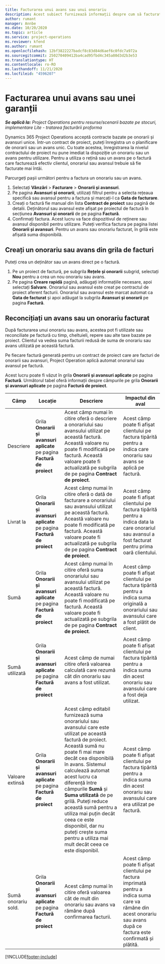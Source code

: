 ```yaml
---
title: Facturarea unui avans sau unui onorariu
description: Acest subiect furnizează informații despre cum să facturați un onorariu sau un avans în Project Operations.
author: rumant
manager: Annbe
ms.date: 10/20/2020
ms.topic: article
ms.service: project-operations
ms.reviewer: kfend
ms.author: rumant
ms.openlocfilehash: 12bf3822227badcf8c83d84d6aef6c0fdc7a972a
ms.sourcegitcommit: 250270409412ba4cad95fbd4c345a80d3d2b3e53
ms.translationtype: HT
ms.contentlocale: ro-RO
ms.lasthandoff: 11/21/2020
ms.locfileid: "4596207"
---
```

# <a name="invoice-a-retainer-or-an-advance"></a>Facturarea unui avans sau unei garanții

_**Se aplică la:** Project Operations pentru resurse/scenarii bazate pe stocuri, implementare Lite - tratarea facturării proforma_

Dynamics 365 Project Operations acceptă contracte bazate pe onorarii și avansuri unice. Într-un contract de proiect, puteți înregistra un o planificare de onorarii sau un avans unic. Cu toate acestea, înregistrarea la nivelul contractului de proiect nu pune imediat la dispoziție un onorariu sau un avans pentru utilizare. Pentru a utiliza o rețină sau un avans pe o factură care facturează efectiv clientul, onorariul sau avansul trebuie să fie facturate mai întâi.

Parcurgeți pașii următori pentru a factura un onorariu sau un avans.

1. Selectați **Vânzări** > **Facturare** > **Onorarii și avansuri**. 
2. Pe pagina **Avansuri și onorarii**, utilizați filtrul pentru a selecta rețeaua specifică sau avansul pentru a factura și marcați-l ca **Gata de facturare**.
3. Creați o factură fie manual din lista **Contract de proiect** sau pagină de detalii. Deținătorul sau avansul este afișat pe proiectul de factură în secțiunea **Avansuri și onorarii** de pe pagina **Factură**.
4. Confirmați factura. Acest lucru va face dispozitivul de reținere sau avansul disponibil pentru utilizare. Puteți verifica factura pe pagina listei **Onorarii și avansuri**. Pentru un avans sau onorariu facturat, în grilă este afișată suma disponibilă.

## <a name="create-a-retainer-or-advance-from-the-invoice-grid"></a>Creați un onorariu sau avans din grila de facturi

Puteți crea un deținător sau un avans direct pe o factură.

1. Pe un proiect de factură, pe subgrila **Rețele și onorarii** subgrid, selectați **Nou** pentru a crea un nou onorariu sau avans. 
2. Pe pagina **Creare rapidă** pagină, adăugați informațiile necesare, apoi selectați **Salvare**. Onorariul sau avansul este creat pe contractul de proiect aferent facturii. Onorariul sau avansul este marcat automat ca **Gata de facturat** și apoi adăugat la subgrila **Avansuri și onorarii** pe pagina **Factură**.

## <a name="reconcile-an-invoiced-retainer-or-advance"></a>Reconcițiați un avans sau un onorariu facturat

După facturarea unui onorariu sau avans, acestea pot fi utilizate sau reconciliate pe factură cu timp, cheltuieli, repere sau alte taxe bazate pe proiect. Clientul va vedea suma facturii redusă de suma de onorariu sau avans utilizată pe această factură.

Pe fiecare factură generată pentru un contract de proiect care are facturi de onorarii sau avansuri, Project Operation aplică automat onorariul sau avansul pe factură.

Acest lucru poate fi văzut în grila **Onorarii și avansuri aplicate** pe pagina **Factură**. Următorul tabel oferă informații despre câmpurile pe grila **Onorarii și avansuri aplicate** pe pagina **Factură de proiect**.

| Câmp | Locație | Descriere | Impactul din aval |
| --- | --- | --- | --- |
| Descriere | Grila **Onorarii și avansuri aplicate** pe pagina **Factură de proiect** |Acest câmp numai în citire oferă o descriere a onorariului sau avansului utilizat pe această factură. Această valoare nu poate fi modificată pe factură. Această valoare poate fi actualizată pe subgrila de pe pagina **Contract de proiect**. | Acest câmp poate fi afișat clientului pe factura tipărită pentru a indica care onorariu sau avans se aplică pe factură. |
| Livrat la | Grila **Onorarii și avansuri aplicate** pe pagina **Factură de proiect**  | Acest câmp numai în citire oferă o dată de facturare a onorariului sau avansului utilizat pe această factură. Această valoare nu poate fi modificată pe factură. Această valoare poate fi actualizată pe subgrila de pe pagina **Contract de proiect**. | Acest câmp poate fi afișat clientului pe factura tipărită pentru a indica data la care onorariul sau avansul a fost facturat pentru prima oară clientului. |
| Sumă | Grila **Onorarii și avansuri aplicate** pe pagina **Factură de proiect**  | Acest câmp numai în citire oferă suma onorariului sau avansului utilizat pe această factură. Această valoare nu poate fi modificată pe factură. Această valoare poate fi actualizată pe subgrila de pe pagina **Contract de proiect**. | Acest câmp poate fi afișat clientului pe factura tipărită pentru a indica suma originală a onorariului sau avansului care a fost plătit de client. |
| Sumă utilizată | Grila **Onorarii și avansuri aplicate** pe pagina **Factură de proiect**  | Acest câmp de numai citire oferă valoarea calculată care rezumă cât din onorariu sau avans a fost utilizat. | Acest câmp poate fi afișat clientului pe factura tipărită pentru a indica suma din acest onorariu sau avansului care a fost deja utilizat. |
| Valoare extinsă | Grila **Onorarii și avansuri aplicate** pe pagina **Factură de proiect**  | Acest câmp editabil furnizează suma onorariului sau avansului care este utilizat pe această factură de proiect. Această sumă nu poate fi mai mare decât cea disponibilă în avans. Sistemul calculează automat acest lucru ca diferență între câmpurile **Sumă** și **Suma utilizată** de pe grilă. Puteți reduce această sumă pentru a utiliza mai puțin decât ceea ce este disponibil, dar nu puteți crește suma pentru a utiliza mai mult decât ceea ce este disponibil. | Acest câmp poate fi afișat clientului pe factura tipărită pentru a indica suma din acest onorariu sau avansului care era utilizat pe factură. |
| Sumă onorariu sold. | Grila **Onorarii și avansuri aplicate** pe pagina **Factură de proiect**  | Acest câmp numai în citire oferă valoarea cât de mult din onorariu sau avans va rămâne după confirmarea facturii. | Acest câmp poate fi afișat clientului pe factura imprimată pentru a indica suma care va rămâne din acest onorariu sau avans după ce factura este confirmată și plătită. |


[!INCLUDE[footer-include](../../includes/footer-banner.md)]